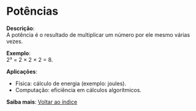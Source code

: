 # Potências

**Descrição**:  
A potência é o resultado de multiplicar um número por ele mesmo várias vezes.

**Exemplo**:  
2³ = 2 × 2 × 2 = 8.

**Aplicações**:  
- Física: cálculo de energia (exemplo: joules).  
- Computação: eficiência em cálculos algorítmicos.

**Saiba mais**: [Voltar ao índice](../../README.md#Potencias)
